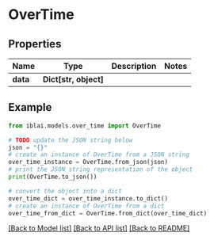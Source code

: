 # OverTime


## Properties

Name | Type | Description | Notes
------------ | ------------- | ------------- | -------------
**data** | **Dict[str, object]** |  | 

## Example

```python
from iblai.models.over_time import OverTime

# TODO update the JSON string below
json = "{}"
# create an instance of OverTime from a JSON string
over_time_instance = OverTime.from_json(json)
# print the JSON string representation of the object
print(OverTime.to_json())

# convert the object into a dict
over_time_dict = over_time_instance.to_dict()
# create an instance of OverTime from a dict
over_time_from_dict = OverTime.from_dict(over_time_dict)
```
[[Back to Model list]](../README.md#documentation-for-models) [[Back to API list]](../README.md#documentation-for-api-endpoints) [[Back to README]](../README.md)


